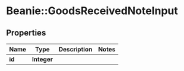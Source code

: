 # Beanie::GoodsReceivedNoteInput

## Properties
Name | Type | Description | Notes
------------ | ------------- | ------------- | -------------
**id** | **Integer** |  | 


